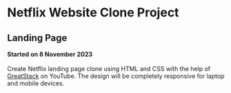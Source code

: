 <h1>Netflix Website Clone Project</h1>
<h2>Landing Page</h2>
<p><strong>Started on 8 November 2023</strong><br><br>Create Netflix landing page clone using HTML and CSS with the help of <a href="https://www.youtube.com/watch?v=Tgat3-prVv4">GreatStack</a> on YouTube. The design will be completely responsive for laptop and mobile devices.</p>
